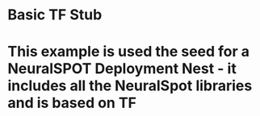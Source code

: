 # Basic TF Stub
# This example is used the seed for a NeuralSPOT Deployment Nest - it includes all the NeuralSpot libraries and is based on TF
